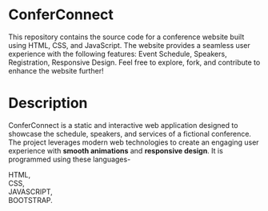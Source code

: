 # ConferConnect
This repository contains the source code for a conference website built using HTML, CSS, and JavaScript. The website provides a seamless user experience with the following features:  Event Schedule, Speakers, Registration, Responsive Design. Feel free to explore, fork, and contribute to enhance the website further!

# __Description__
ConferConnect is a static and interactive web application designed to showcase the schedule, speakers, and services of a fictional conference. The project leverages modern web technologies to create an engaging user experience with  **smooth animations** and  **responsive design**. It is programmed using these languages- <br>

HTML,<br>
CSS,<br>
JAVASCRIPT,<br>
BOOTSTRAP.<br>

